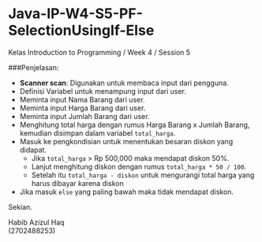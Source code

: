 # Java-IP-W4-S5-PF-SelectionUsingIf-Else

Kelas Introduction to Programming / Week 4 / Session 5

###Penjelasan:
- **Scanner scan**: Digunakan untuk membaca input dari pengguna.
- Definisi Variabel untuk menampung input dari user.
- Meminta input Nama Barang dari user.
- Meminta input Harga Barang dari user.
- Meminta input Jumlah Barang dari user.
- Menghitung total harga dengan rumus Harga Barang x Jumlah Barang, kemudian disimpan dalam variabel `total_harga`.
- Masuk ke pengkondisian untuk menentukan besaran diskon yang didapat.
  - Jika `total_harga` > Rp 500,000 maka mendapat diskon 50%.
  - Lanjut menghitung diskon dengan rumus `total_harga * 50 / 100`.
  - Setelah itu `total_harga - diskon` untuk mengurangi total harga yang harus dibayar karena diskon
- Jika masuk `else` yang paling bawah maka tidak mendapat diskon.

Sekian.

Habib Azizul Haq  
(2702488253)
